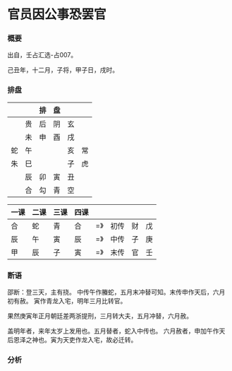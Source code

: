 # 官员因公事恐罢官

### 概要

出自，壬占汇选-占007。

己丑年，十二月，子将，甲子日，戌时。


### 排盘

|     |     | 排  | 盘  |     |     |
| --- | --- | --- | --- | --- | --- |
|     | 贵  | 后  | 阴  | 玄  |     |
|     | 未  | 申  | 酉  | 戌  |     |
| 蛇  | 午  |     |     | 亥  | 常  |
| 朱  | 巳  |     |     | 子  | 虎  |
|     | 辰  | 卯  | 寅  | 丑  |     |
|     | 合  | 勾  | 青  | 空  |     |

| 一课 | 二课 | 三课 | 四课 |     |      |     |     |
| ---- | ---- | ---- | ---- | --- | ---- | --- | --- |
| 合   | 蛇   | 青   | 合   | =》 | 初传 | 财  | 戊  | 辰 | 合 |
| 辰   | 午   | 寅   | 辰   | =》 | 中传 | 子  | 庚  | 午 | 蛇 |
| 甲   | 辰   | 子   | 寅   | =》 | 末传 | 官  | 壬  | 申 | 后 |

### 断语

邵断：登三天，主有挠。
中传午作螣蛇，五月末冲替可知。末传申作天后，六月初有赦。
寅作青龙入宅，明年三月比转官。

果然庚寅年正月朝廷差两浙提刑，三月转大夫，五月冲替，六月赦。

盖明年者，来年太岁上发用也。五月替者，蛇入中传也。
六月赦者，申加午作天后恩泽之神也。寅为天吏作龙入宅，故必迁转。

### 分析